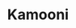 ---
title: Kamooni
slug: kamooni
excerpt: Refreshed the home page design for Kamooni, a booking app for conscious travellers.
project_type: Static / API
contact: Kamooni
client_content: Herkie Vercuil
featured: false
thumb: "/media/work/kamooni-thumb.jpg"
image: "/media/work/kamooni-thumb.jpg"
gallery: ""
url: https://kamooni.com
status: Original Offline
services: ['UI Design','Front-end Development','Theme Development','Plugin Development']
tools: ['Sketch','Adobe XD','Local by Flywheel','Github']
stack: ['HTML','CSS','PHP','Curl','JS','JSON']
testimonial: Testimonial
launch_date: 2019-07-01
---